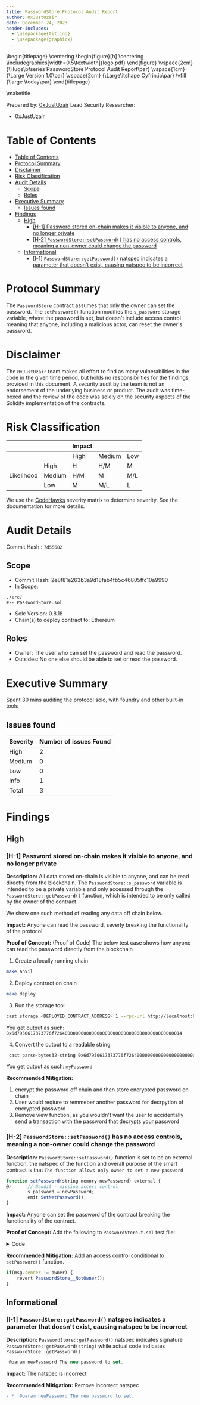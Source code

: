 ```yaml
---
title: PasswordStore Protocol Audit Report
author: 0xJustUzair
date: December 24, 2023
header-includes:
  - \usepackage{titling}
  - \usepackage{graphicx}
---
```


\begin{titlepage}
\centering
\begin{figure}[h]
\centering
\includegraphics[width=0.5\textwidth]{logo.pdf}
\end{figure}
\vspace{2cm}
{\Huge\bfseries PasswordStore Protocol Audit Report\par}
\vspace{1cm}
{\Large Version 1.0\par}
\vspace{2cm}
{\Large\itshape Cyfrin.io\par}
\vfill
{\large \today\par}
\end{titlepage}

\maketitle

<!-- Your report starts here! -->

Prepared by: [0xJustUzair](https://x.com/0xJustUzair)
Lead Security Researcher:

- 0xJustUzair

# Table of Contents

- [Table of Contents](#table-of-contents)
- [Protocol Summary](#protocol-summary)
- [Disclaimer](#disclaimer)
- [Risk Classification](#risk-classification)
- [Audit Details](#audit-details)
  - [Scope](#scope)
  - [Roles](#roles)
- [Executive Summary](#executive-summary)
  - [Issues found](#issues-found)
- [Findings](#findings)
  - [High](#high)
    - [\[H-1\] Password stored on-chain makes it visible to anyone, and no longer private](#h-1-password-stored-on-chain-makes-it-visible-to-anyone-and-no-longer-private)
    - [\[H-2\] `PasswordStore::setPassword()` has no access controls, meaning a non-owner could change the password](#h-2-passwordstoresetpassword-has-no-access-controls-meaning-a-non-owner-could-change-the-password)
  - [Informational](#informational)
    - [\[I-1\] `PasswordStore::getPassword()` natspec indicates a parameter that doesn't exist, causing natspec to be incorrect](#i-1-passwordstoregetpassword-natspec-indicates-a-parameter-that-doesnt-exist-causing-natspec-to-be-incorrect)

# Protocol Summary

The `PasswordStore` contract assumes that only the owner can set the password. The `setPassword()` function modifies the `s_password` storage variable, where the password is set, but doesn't include access control meaning that anyone, including a malicious actor, can reset the owner's password.

# Disclaimer

The `0xJustUzair` team makes all effort to find as many vulnerabilities in the code in the given time period, but holds no responsibilities for the findings provided in this document. A security audit by the team is not an endorsement of the underlying business or product. The audit was time-boxed and the review of the code was solely on the security aspects of the Solidity implementation of the contracts.

# Risk Classification

|            |        | Impact |        |     |
| ---------- | ------ | ------ | ------ | --- |
|            |        | High   | Medium | Low |
|            | High   | H      | H/M    | M   |
| Likelihood | Medium | H/M    | M      | M/L |
|            | Low    | M      | M/L    | L   |

We use the [CodeHawks](https://docs.codehawks.com/hawks-auditors/how-to-evaluate-a-finding-severity) severity matrix to determine severity. See the documentation for more details.

# Audit Details

Commit Hash : `7d55682`

## Scope

- Commit Hash: 2e8f81e263b3a9d18fab4fb5c46805ffc10a9990
- In Scope:

```
./src/
#-- PasswordStore.sol
```

- Solc Version: 0.8.18
- Chain(s) to deploy contract to: Ethereum

## Roles

- Owner: The user who can set the password and read the password.
- Outsides: No one else should be able to set or read the password.

# Executive Summary

Spent 30 mins auditing the protocol solo, with foundry and other built-in tools

## Issues found

| Severity | Number of issues Found |
| -------- | ---------------------- |
| High     | 2                      |
| Medium   | 0                      |
| Low      | 0                      |
| Info     | 1                      |
| Total    | 3                      |

# Findings

## High

### [H-1] Password stored on-chain makes it visible to anyone, and no longer private

**Description:** All data stored on-chain is visible to anyone, and can be read directly from the blockchain. The `PasswordStore::s_password` variable is intended to be a private variable and only accessed through the `PasswordStore::getPassword()` function, which is intended to be only called by the owner of the contract.

We show one such method of reading any data off chain below.

**Impact:** Anyone can read the password, severly breaking the functionality of the protocol

**Proof of Concept:** (Proof of Code)
The below test case shows how anyone can read the password directly from the blockchain

1. Create a locally running chain

```bash
make anvil
```

2. Deploy contract on chain

```bash
make deploy
```

3. Run the storage tool

```bash
cast storage <DEPLOYED_CONTRACT_ADDRESS> 1 --rpc-url http://localhost:8545
```

You get output as such:
`0x6d7950617373776f726400000000000000000000000000000000000000000014`

4. Convert the output to a readable string

```bash
 cast parse-bytes32-string 0x6d7950617373776f726400000000000000000000000000000000000000000014
```

You get output as such:
`myPassword`

**Recommended Mitigation:**

1. encrypt the password off chain and then store encrypted password on chain
2. User would reqiure to remmeber another password for decrpytion of encrypted password
3. Remove view function, as you wouldn't want the user to accidentally send a transaction with the password that decrypts your password

### [H-2] `PasswordStore::setPassword()` has no access controls, meaning a non-owner could change the password

**Description:** `PasswordStore::setPassword()` function is set to be an external function, the natspec of the function and overall purpose of the smart contract is that `The function allows only owner to set a new password`

```javascript
function setPassword(string memory newPassword) external {
@>      // @audit - missing access control
        s_password = newPassword;
        emit SetNetPassword();
}
```

**Impact:**
Anyone can set the password of the contract breaking the functionality of the contract.

**Proof of Concept:**
Add the following to `PasswordStore.t.sol` test file:

<details>
<summary>Code</summary>

```javascript
function test_anyone_can_set_password(address randomAddress) public {
        vm.assume(randomAddress != owner);
        vm.prank(randomAddress);
        string memory expectedPassword = "myNewPassword";
        passwordStore.setPassword(expectedPassword);
        vm.prank(owner);
        string memory actualPassword = passwordStore.getPassword();
        assertEq(actualPassword, expectedPassword);
    }
```

</details>

**Recommended Mitigation:** Add an access control conditional to `setPassword()` function.

```javascript
if(msg.sender != owner) {
    revert PasswordStore__NotOwner();
}
```

## Informational

### [I-1] `PasswordStore::getPassword()` natspec indicates a parameter that doesn't exist, causing natspec to be incorrect

**Description:**
`PasswordStore::getPassword()` natspec indicates signature `PasswordStore::getPassword(string)` while actual code indicates `PasswordStore::getPassword()`

```javascript
 @param newPassword The new password to set.
```

**Impact:**
The natspec is incorrect

**Recommended Mitigation:**
Remove incorrect natspec

```diff
- *  @param newPassword The new password to set.
```
